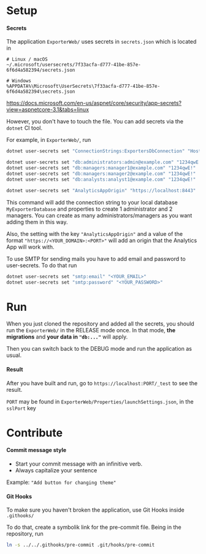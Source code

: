 # Setup

#### Secrets
The application `ExporterWeb/` uses secrets in `secrets.json` which is located in
```
# Linux / macOS
~/.microsoft/usersecrets/7f33acfa-d777-41be-857e-6f6d4a582394/secrets.json

# Windows
%APPDATA%\Microsoft\UserSecrets\7f33acfa-d777-41be-857e-6f6d4a582394\secrets.json
```
https://docs.microsoft.com/en-us/aspnet/core/security/app-secrets?view=aspnetcore-3.1&tabs=linux

However, you don't have to touch the file. You can add secrets via the `dotnet` CI tool.

For example, in `ExporterWeb/`, run
```bash
dotnet user-secrets set "ConnectionStrings:ExportersDbConnection" "Host=localhost;Port=5432;Database=ExportersDb;Username=postgres;Password=password"

dotnet user-secrets set "db:administrators:admin@example.com" "1234qwE!"
dotnet user-secrets set "db:managers:manager1@example.com" "1234qwE!"
dotnet user-secrets set "db:managers:manager2@example.com" "1234qwE!"
dotnet user-secrets set "db:analysts:analyst1@example.com" "1234qwE!"

dotnet user-secrets set "AnalyticsAppOrigin" "https://localhost:8443"
```

This command will add the connection string to your local database `MyExporterDatabase` and properties to create 1 administrator and 2 managers.
You can create as many administrators/managers as you want adding them in this way.

Also, the setting with the key `"AnalyticsAppOrigin"` and a value of the format `"https://<YOUR_DOMAIN>:<PORT>"` will add an origin that the Analytics App will work with.

To use SMTP for sending mails you have to add email and password to user-secrets. To do that run
```bash
dotnet user-secrets set "smtp:email" "<YOUR_EMAIL>"
dotnet user-secrets set "smtp:password" "<YOUR_PASSWORD>"
```


# Run

When you just cloned the repository and added all the secrets, you should run the `ExporterWeb/` in the RELEASE mode once. In that mode, **the migrations** and **your data in `"db:..."`** will apply.

Then you can switch back to the DEBUG mode and run the application as usual.

#### Result
After you have built and run, go to `https://localhost:PORT/_test` to see the result.

`PORT` may be found in `ExporterWeb/Properties/launchSettings.json`, in the `sslPort` key

# Contribute

#### Commit message style
- Start your commit message with an infinitive verb.
- Always capitalize your sentence

Example: `"Add button for changing theme"`

#### Git Hooks
To make sure you haven't broken the application, use Git Hooks inside `.githooks/`

To do that, create a symbolik link for the pre-commit file. Being in the repository, run
```bash
ln -s ../../.githooks/pre-commit .git/hooks/pre-commit
```
